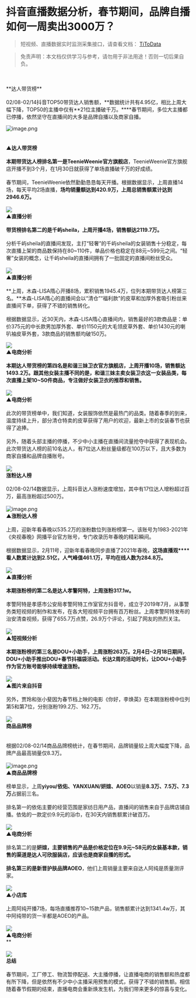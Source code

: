 # 抖音直播数据分析，春节期间，品牌自播如何一周卖出3000万？

> 短视频、直播数据实时监测采集接口，请查看文档： [TiToData](https://www.titodata.com?from=douyinarticle)

> 免责声明：本文档仅供学习与参考，请勿用于非法用途！否则一切后果自负。


<br >
<br >**达人带货榜**<br >
<br >02/08-02/14抖音TOP50带货达人销售额，**数据统计共有4.95亿，相比上周大幅下降，TOP50的主播中仅有**21位主播破千万。****春节期间，多位大主播都已停播，依然坚守在直播间的大多是品牌自播以及商家自播。

![image.png](https://cdn.nlark.com/yuque/0/2021/png/97322/1613618286144-9bd4e333-ed8b-497a-87ca-b0fa47b17629.png#align=left&display=inline&height=3201&margin=%5Bobject%20Object%5D&name=image.png&originHeight=6402&originWidth=750&size=2899565&status=done&style=none&width=375)<br >
<br >
<br >**▲达人带货榜**<br >
<br >**本期带货达人榜排名第一是TeenieWeenie官方旗舰店**，TeenieWeenie官方旗舰店开播不到3个月，在1月30日就获得了单场直播破千万的好成绩。<br >
<br >春节期间，TeenieWeenie依然勤勤恳恳每天开播。根据数据显示，上周直播14场，每天平均2场直播，**场均销量额达到420.9万，上周总销售额累计达到2946.6万。**<br >
<br >![](https://cdn.nlark.com/yuque/0/2021/webp/97322/1613616944648-62bc5e3c-4f08-4937-9042-508296a7ea9d.webp#align=left&display=inline&height=79&margin=%5Bobject%20Object%5D&originHeight=406&originWidth=720&size=0&status=done&style=none&width=140)<br >**▲直播分析**<br >
<br >**带货榜排名第二的是千屿sheila，上周开播4场，销售额达2119.7万。**<br >
<br >分析千屿sheila的直播间发现，主打“轻奢”的千屿sheila的女装销售十分稳定，每次直播上架的商品数保持在80~110件，单品价格也稳定在88元~599元之间。“轻奢”女装的概念，让千屿sheila的直播间拥有了一批固定的直播间粉丝受众。<br >
<br >![](https://cdn.nlark.com/yuque/0/2021/webp/97322/1613616944735-22726cff-388d-4539-aede-d376e7133a1f.webp#align=left&display=inline&height=222&margin=%5Bobject%20Object%5D&originHeight=1130&originWidth=712&size=0&status=done&style=none&width=140)<br >**▲直播分析**<br >
<br >**上周，木森-LISA隋心开播8场，累积销售1945.4万，位列本期带货达人榜第三名。**木森-LISA隋心的直播间会以“清仓”“福利款”的皮草和加厚外套吸引粉丝来直播间下单，获得了不错的销售转化。<br >
<br >根据数据显示，近30天内，木森-LISA隋心直播间内，销售最好的3款商品是：单价375元的中长款男加厚外套、单价1150元的大毛领皮草外套、单价1430元的喇叭袖皮草外套，3款商品的销售额均破150万。

![](https://cdn.nlark.com/yuque/0/2021/png/97322/1613616944619-43276ad7-c2f1-439e-8664-ad8a2f608ce3.png#align=left&display=inline&height=199&margin=%5Bobject%20Object%5D&originHeight=1388&originWidth=976&size=0&status=done&style=none&width=140)<br >**▲电商分析**<br >**<br >**本期达人带货榜的第四名是和谐三妹卫衣官方旗舰店，上周开播10场，销售额达1493.2万。**跟其他女装主播不同的是，和谐三妹主卖女装卫衣这一女装品类，每次直播上架10~50件商品，专注做好女装卫衣的推荐和销售。<br >
<br >![](https://cdn.nlark.com/yuque/0/2021/webp/97322/1613616944607-5f963fea-1d6e-4c19-9c84-8f3dfbf9dcc8.webp#align=left&display=inline&height=206&margin=%5Bobject%20Object%5D&originHeight=882&originWidth=598&size=0&status=done&style=none&width=140)<br >**▲电商分析**<br >**<br >此次的带货榜单中，我们知道，女装服饰依然是最热门的品类。随着春季的到来，温度持续上升，部分清仓特卖的皮草获得了用户的欢迎，最新上市的女装春节也获得了追捧。<br >
<br >另外，随着头部主播的停播，不少中小主播在直播间流量抢夺中获得了表现机会。此次带货达人榜的前10名达人，有7位达人粉丝量级都在100万以下，且大多数为商家自播和品牌自播账号。<br >
<br >![](https://cdn.nlark.com/yuque/0/2021/webp/97322/1613616944670-05bac65b-e56f-4541-9d1b-b78c1dc9d73f.webp#align=left&display=inline&height=22&margin=%5Bobject%20Object%5D&originHeight=170&originWidth=1080&size=0&status=done&style=none&width=140)<br >**涨粉达人榜**<br >
<br >02/08-02/14数据显示，上周抖音达人涨粉速度增加，其中有17位达人增粉超过百万，最高涨粉超过500万。<br >
<br >![image.png](https://cdn.nlark.com/yuque/0/2021/png/97322/1613618072248-eecfc938-ca7d-47cb-ab67-81a741253184.png#align=left&display=inline&height=5459&margin=%5Bobject%20Object%5D&name=image.png&originHeight=10917&originWidth=750&size=6179030&status=done&style=none&width=375)<br >**▲涨粉达人榜**<br >
<br >上周，迎新年看春晚以535.2万的涨粉数位列涨粉榜第一。该账号为1983-2021年《央视春晚》网播平台官方账号，专门收录历年春晚的精彩瞬间。<br >
<br >根据数据显示，2月11号，迎新年看春晚同步直播了2021年春晚，**这场直播观****看人数累计达到2.51亿，人气峰值461.1万，平均在线人数为284.8万。**<br >
<br >![](https://cdn.nlark.com/yuque/0/2021/webp/97322/1613616944731-3ac5664a-c17f-4614-a9e3-d56feae37fc5.webp#align=left&display=inline&height=173&margin=%5Bobject%20Object%5D&originHeight=834&originWidth=674&size=0&status=done&style=none&width=140)<br >**▲直播分析**<br >
<br >**本期涨粉榜的第二名是达人孝警阿特，上周涨粉317.1w。**<br >
<br >孝警阿特是孝感市公安局孝警阿特工作室官方抖音号，成立于2019年7月，从事警务类短视频的制作和发布，在各大短视频平台拥有百万粉丝。上周孝警阿特发布的治安清查视频，获得了655.7万点赞，26.9万个评论，引起了网友的热烈关注。<br >
<br >![](https://cdn.nlark.com/yuque/0/2021/webp/97322/1613616944681-69606336-72f2-45aa-9373-53f28e19d624.webp#align=left&display=inline&height=102&margin=%5Bobject%20Object%5D&originHeight=548&originWidth=754&size=0&status=done&style=none&width=140)<br >**▲短视频分析**<br >
<br >**本期涨粉榜的第三名是DOU+小助手，上周涨粉263万。**2月4日~2月18日期间，DOU+小助手推出DOU+春节抖福袋活动。长达2周的活动时长，让DOU+小助手作为官方账号能够持续增速涨粉。<br >
<br >![](https://cdn.nlark.com/yuque/0/2021/webp/97322/1613616944696-60e60a1f-2849-433c-bcc3-6506f1b90b41.webp#align=left&display=inline&height=255&margin=%5Bobject%20Object%5D&originHeight=1270&originWidth=698&size=0&status=done&style=none&width=140)<br >**▲图片来自抖音**<br >
<br >另外，贾玲和张小斐因为春节档上映的电影《你好，李焕英》在本期涨粉榜中位列第5和第7位，分别涨粉199.2万、162.7万。<br >
<br >![](https://cdn.nlark.com/yuque/0/2021/webp/97322/1613616944662-b5137f42-dc91-4ab1-a559-361672853b1e.webp#align=left&display=inline&height=22&margin=%5Bobject%20Object%5D&originHeight=170&originWidth=1080&size=0&status=done&style=none&width=140)<br >**商品品牌榜**<br >
<br >
<br >根据02/08-02/14商品品牌榜统计，在春节期间，品牌销量较上周大幅度下降，品牌产品最高销量仅8.3万。<br >
<br >![image.png](https://cdn.nlark.com/yuque/0/2021/png/97322/1613618186605-9b1d8cf8-eb79-40b2-aadd-e061ccf760b5.png#align=left&display=inline&height=3975&margin=%5Bobject%20Object%5D&name=image.png&originHeight=7950&originWidth=750&size=2629229&status=done&style=none&width=375)<br >**▲商品品牌榜**<br > <br >榜单显示，上周**yiyou/依佑、YANXUAN/妍媗、AOEO**以销量**8.3万、7.5万、7.3万**占据前三名。<br >
<br >排名第一的依佑主要的经营范围是家纺日用产品，直播间的销售来自于品牌店铺自播。依佑的一款定价9.9元的浴巾，在30天内销售额累计破百万。<br >
<br >![](https://cdn.nlark.com/yuque/0/2021/webp/97322/1613616944627-18be2730-8829-4f30-b559-7920c35a7f22.webp#align=left&display=inline&height=208&margin=%5Bobject%20Object%5D&originHeight=1068&originWidth=718&size=0&status=done&style=none&width=140)<br >**▲电商分析**<br >
<br >排名第二的是**妍媗，**主要销售的产品是价格定位在9.9元~58元的女装基本款，销售的渠道是达人可欣服装店，应该也是商家自播的形式。<br >
<br >排名第三的是新晋护肤品牌**AOEO**，他们上周销量主要来自达人阿纯是质量测评家。<br >
<br >![](https://cdn.nlark.com/yuque/0/2021/png/97322/1613616944650-164b5d73-2275-418a-bbba-955d841dab19.png#align=left&display=inline&height=324&margin=%5Bobject%20Object%5D&originHeight=324&originWidth=748&size=0&status=done&style=none&width=748)<br >**▲小店库**<br >
<br >上周阿纯开播7场，每场直播推荐10~15款产品，销售额累计达到1341.4w万，其中阿纯带的货一半都是AOEO的产品。<br >
<br >![](https://cdn.nlark.com/yuque/0/2021/webp/97322/1613616944628-9c9e0d14-378d-44f6-8911-42a3d4d6ede6.webp#align=left&display=inline&height=245&margin=%5Bobject%20Object%5D&originHeight=1270&originWidth=726&size=0&status=done&style=none&width=140)<br >**▲电商分析**<br >**<br >
<br >![](https://cdn.nlark.com/yuque/0/2021/webp/97322/1613616944639-460aee53-dcfb-4f18-b58a-0a8af5f9927e.webp#align=left&display=inline&height=22&margin=%5Bobject%20Object%5D&originHeight=170&originWidth=1080&size=0&status=done&style=none&width=140)<br >**总结**<br >
<br >春节期间，工厂停工、物流暂停配送、大主播停播，让直播电商的销售额和热度都有所下降，但是依然有不少中小主播采用预售的模式，获得了不错的销售额。相信随着春节假期的结束，直播电商会重新焕发生机，为我们带来更多的惊喜与变化。
